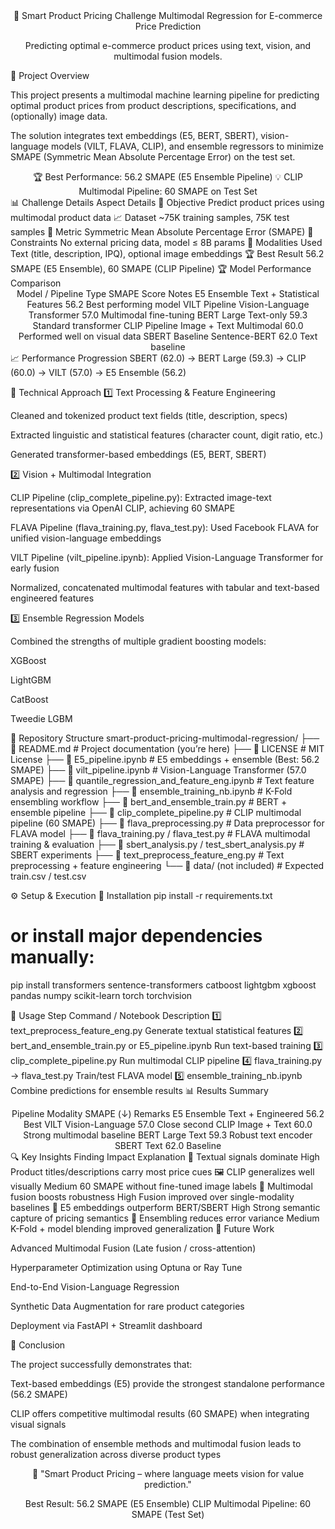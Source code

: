 <div align="center">
🛒 Smart Product Pricing Challenge
Multimodal Regression for E-commerce Price Prediction








Predicting optimal e-commerce product prices using text, vision, and multimodal fusion models.

</div>
🎯 Project Overview

This project presents a multimodal machine learning pipeline for predicting optimal product prices from product descriptions, specifications, and (optionally) image data.

The solution integrates text embeddings (E5, BERT, SBERT), vision-language models (VILT, FLAVA, CLIP), and ensemble regressors to minimize SMAPE (Symmetric Mean Absolute Percentage Error) on the test set.

<div align="center">
🏆 Best Performance: 56.2 SMAPE (E5 Ensemble Pipeline)
💡 CLIP Multimodal Pipeline: 60 SMAPE on Test Set
</div>
📊 Challenge Details
Aspect	Details
🎯 Objective	Predict product prices using multimodal product data
📈 Dataset	~75K training samples, 75K test samples
📏 Metric	Symmetric Mean Absolute Percentage Error (SMAPE)
🚫 Constraints	No external pricing data, model ≤ 8B params
🧩 Modalities Used	Text (title, description, IPQ), optional image embeddings
🏆 Best Result	56.2 SMAPE (E5 Ensemble), 60 SMAPE (CLIP Pipeline)
🏆 Model Performance Comparison
<div align="center">
Model / Pipeline	Type	SMAPE Score	Notes
E5 Ensemble	Text + Statistical Features	56.2	Best performing model
VILT Pipeline	Vision-Language Transformer	57.0	Multimodal fine-tuning
BERT Large	Text-only	59.3	Standard transformer
CLIP Pipeline	Image + Text Multimodal	60.0	Performed well on visual data
SBERT Baseline	Sentence-BERT	62.0	Text baseline
</div>
📈 Performance Progression
SBERT (62.0) → BERT Large (59.3) → CLIP (60.0) → VILT (57.0) → E5 Ensemble (56.2)

🧠 Technical Approach
1️⃣ Text Processing & Feature Engineering

Cleaned and tokenized product text fields (title, description, specs)

Extracted linguistic and statistical features (character count, digit ratio, etc.)

Generated transformer-based embeddings (E5, BERT, SBERT)

2️⃣ Vision + Multimodal Integration

CLIP Pipeline (clip_complete_pipeline.py): Extracted image-text representations via OpenAI CLIP, achieving 60 SMAPE

FLAVA Pipeline (flava_training.py, flava_test.py): Used Facebook FLAVA for unified vision-language embeddings

VILT Pipeline (vilt_pipeline.ipynb): Applied Vision-Language Transformer for early fusion

Normalized, concatenated multimodal features with tabular and text-based engineered features

3️⃣ Ensemble Regression Models

Combined the strengths of multiple gradient boosting models:

XGBoost

LightGBM

CatBoost

Tweedie LGBM

📁 Repository Structure
smart-product-pricing-multimodal-regression/
├── 📄 README.md                         # Project documentation (you’re here)
├── 📜 LICENSE                           # MIT License
├── 📓 E5_pipeline.ipynb                 # E5 embeddings + ensemble (Best: 56.2 SMAPE)
├── 📓 vilt_pipeline.ipynb               # Vision-Language Transformer (57.0 SMAPE)
├── 📓 quantile_regression_and_feature_eng.ipynb  # Text feature analysis and regression
├── 📓 ensemble_training_nb.ipynb        # K-Fold ensembling workflow
├── 🧠 bert_and_ensemble_train.py        # BERT + ensemble pipeline
├── 🧠 clip_complete_pipeline.py         # CLIP multimodal pipeline (60 SMAPE)
├── 🧠 flava_preprocessing.py            # Data preprocessor for FLAVA model
├── 🧠 flava_training.py / flava_test.py # FLAVA multimodal training & evaluation
├── 🧠 sbert_analysis.py / test_sbert_analysis.py  # SBERT experiments
├── 🧠 text_preprocess_feature_eng.py    # Text preprocessing + feature engineering
└── 📁 data/ (not included)              # Expected train.csv / test.csv

⚙️ Setup & Execution
🧩 Installation
pip install -r requirements.txt
# or install major dependencies manually:
pip install transformers sentence-transformers catboost lightgbm xgboost pandas numpy scikit-learn torch torchvision

🚀 Usage
Step	Command / Notebook	Description
1️⃣	text_preprocess_feature_eng.py	Generate textual statistical features
2️⃣	bert_and_ensemble_train.py or E5_pipeline.ipynb	Run text-based training
3️⃣	clip_complete_pipeline.py	Run multimodal CLIP pipeline
4️⃣	flava_training.py → flava_test.py	Train/test FLAVA model
5️⃣	ensemble_training_nb.ipynb	Combine predictions for ensemble results
📊 Results Summary
<div align="center">
Pipeline	Modality	SMAPE (↓)	Remarks
E5 Ensemble	Text + Engineered	56.2	Best
VILT	Vision-Language	57.0	Close second
CLIP	Image + Text	60.0	Strong multimodal baseline
BERT Large	Text	59.3	Robust text encoder
SBERT	Text	62.0	Baseline
</div>
🔍 Key Insights
Finding	Impact	Explanation
🧠 Textual signals dominate	High	Product titles/descriptions carry most price cues
🖼️ CLIP generalizes well visually	Medium	60 SMAPE without fine-tuned image labels
🧩 Multimodal fusion boosts robustness	High	Fusion improved over single-modality baselines
🎯 E5 embeddings outperform BERT/SBERT	High	Strong semantic capture of pricing semantics
🔁 Ensembling reduces error variance	Medium	K-Fold + model blending improved generalization
🔮 Future Work

Advanced Multimodal Fusion (Late fusion / cross-attention)

Hyperparameter Optimization using Optuna or Ray Tune

End-to-End Vision-Language Regression

Synthetic Data Augmentation for rare product categories

Deployment via FastAPI + Streamlit dashboard

🏁 Conclusion

The project successfully demonstrates that:

Text-based embeddings (E5) provide the strongest standalone performance (56.2 SMAPE)

CLIP offers competitive multimodal results (60 SMAPE) when integrating visual signals

The combination of ensemble methods and multimodal fusion leads to robust generalization across diverse product types

<div align="center">
🚀 "Smart Product Pricing – where language meets vision for value prediction."

Best Result: 56.2 SMAPE (E5 Ensemble)
CLIP Multimodal Pipeline: 60 SMAPE (Test Set)

</div>
